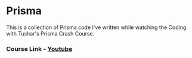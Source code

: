 # Prisma

This is a collection of Prisma code I've written while watching the Coding with Tushar's Prisma Crash Course.

### Course Link - <a href="https://youtu.be/GReoWKUnwAg?si=vnXQu8Go-Rff8cXL">Youtube</a>

